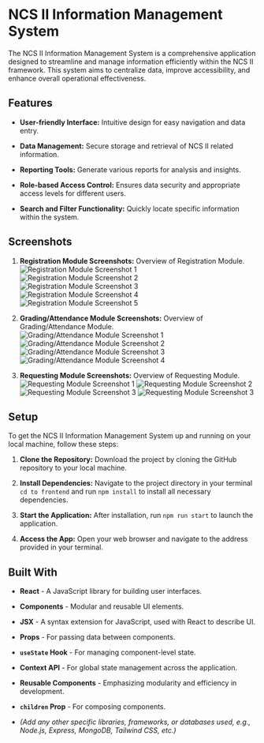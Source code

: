 # NCS II Information Management System

The NCS II Information Management System is a comprehensive application designed to streamline and manage information efficiently within the NCS II framework. This system aims to centralize data, improve accessibility, and enhance overall operational effectiveness.

## Features

* **User-friendly Interface:** Intuitive design for easy navigation and data entry.

* **Data Management:** Secure storage and retrieval of NCS II related information.

* **Reporting Tools:** Generate various reports for analysis and insights.

* **Role-based Access Control:** Ensures data security and appropriate access levels for different users.

* **Search and Filter Functionality:** Quickly locate specific information within the system.

## Screenshots

1. **Registration Module Screenshots:** Overview of Registration Module.
![Registration Module Screenshot 1](frontend/screenshots/student1sc.png)
![Registration Module Screenshot 2](frontend/screenshots/student2sc.png)
![Registration Module Screenshot 3](frontend/screenshots/student3sc.png)
![Registration Module Screenshot 4](frontend/screenshots/studentmobile1sc.png)
![Registration Module Screenshot 5](frontend/screenshots/studentmobile2sc.png)

3. **Grading/Attendance Module Screenshots:** Overview of Grading/Attendance Module.
![Grading/Attendance Module Screenshot 1](frontend/screenshots/grade1sc.png)
![Grading/Attendance Module Screenshot 2](frontend/screenshots/grade2sc.png)
![Grading/Attendance Module Screenshot 3](frontend/screenshots/grade3sc.png)
![Grading/Attendance Module Screenshot 4](frontend/screenshots/attendancemobile1sc.png)

4. **Requesting Module Screenshots:** Overview of Requesting Module.
![Requesting Module Screenshot 1](frontend/screenshots/request1sc.png)
![Requesting Module Screenshot 2](frontend/screenshots/request2sc.png)
![Requesting Module Screenshot 3](frontend/screenshots/request3sc.png)
![Requesting Module Screenshot 3](frontend/screenshots/requestmobile1sc.png)

## Setup

To get the NCS II Information Management System up and running on your local machine, follow these steps:

1. **Clone the Repository:** Download the project by cloning the GitHub repository to your local machine.

2. **Install Dependencies:** Navigate to the project directory in your terminal `cd to frontend` and run `npm install` to install all necessary dependencies.

3. **Start the Application:** After installation, run `npm run start` to launch the application.

4. **Access the App:** Open your web browser and navigate to the address provided in your terminal.

## Built With

* **React** - A JavaScript library for building user interfaces.

* **Components** - Modular and reusable UI elements.

* **JSX** - A syntax extension for JavaScript, used with React to describe UI.

* **Props** - For passing data between components.

* **`useState` Hook** - For managing component-level state.

* **Context API** - For global state management across the application.

* **Reusable Components** - Emphasizing modularity and efficiency in development.

* **`children` Prop** - For composing components.

* *(Add any other specific libraries, frameworks, or databases used, e.g., Node.js, Express, MongoDB, Tailwind CSS, etc.)*
